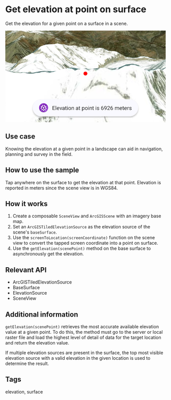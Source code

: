 # Get elevation at point on surface

Get the elevation for a given point on a surface in a scene.

![Image of get elevation at point](get-elevation-at-point-on-surface.png)

## Use case

Knowing the elevation at a given point in a landscape can aid in navigation, planning and survey in the field.

## How to use the sample

Tap anywhere on the surface to get the elevation at that point. Elevation is reported in meters since the scene view is in WGS84.

## How it works

1. Create a composable `SceneView` and `ArcGISScene` with an imagery base map.
2. Set an `ArcGISTiledElevationSource` as the elevation source of the scene's `baseSurface`.
3. Use the `screenToLocation(screenCoordinate)` function on the scene view to convert the tapped screen coordinate into a point on surface.
4. Use the `getElevation(scenePoint)` method on the base surface to asynchronously get the elevation.

## Relevant API

* ArcGISTiledElevationSource
* BaseSurface
* ElevationSource
* SceneView

## Additional information

`getElevation(scenePoint)` retrieves the most accurate available elevation value at a given point. To do this, the method must go to the server or local raster file and load the highest level of detail of data for the target location and return the elevation value.

If multiple elevation sources are present in the surface, the top most visible elevation source with a valid elevation in the given location is used to determine the result.

## Tags

elevation, surface
